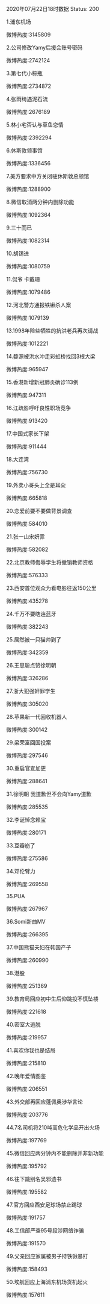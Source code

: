 2020年07月22日18时数据
Status: 200

1.浦东机场

微博热度:3145809

2.公司修改Yamy后援会账号密码

微博热度:2742124

3.第七代小棕瓶

微博热度:2734872

4.张雨绮遇泥石流

微博热度:2676189

5.林小宅否认与草鱼恋情

微博热度:2392294

6.休斯敦领事馆

微博热度:1336456

7.美方要求中方关闭驻休斯敦总领馆

微博热度:1288900

8.微信取消两分钟内删除功能

微博热度:1092364

9.三十而已

微博热度:1082314

10.胡锡进

微博热度:1080759

11.侃爷 卡戴珊

微博热度:1079486

12.河北警方通报铁锹杀人案

微博热度:1079139

13.1998年险些牺牲的抗洪老兵再次请战

微博热度:1012221

14.婺源被洪水冲走彩虹桥找回3根大梁

微博热度:965947

15.香港新增新冠肺炎确诊113例

微博热度:947311

16.江疏影呼吁良性职场竞争

微博热度:913420

17.中国式家长下架

微博热度:911444

18.大连湾

微博热度:756730

19.外卖小哥头上全是耳朵

微博热度:665818

20.恋爱前要不要做背景调查

微博热度:584010

21.张一山宋妍霏

微博热度:582082

22.北京教师侮辱学生将撤销教师资格

微博热度:576333

23.西安首位观众为看电影往返150公里

微博热度:435278

24.千万不要瞎连蓝牙

微博热度:382243

25.居然被一只猫帅到了

微博热度:342359

26.王思聪点赞徐明朝

微博热度:326286

27.浙大犯强奸罪学生

微博热度:305020

28.苹果新一代回收机器人

微博热度:300142

29.梁荣富回国投案

微博热度:297546

30.重启官宣加更

微博热度:288641

31.徐明朝 我道歉但不会向Yamy道歉

微博热度:285535

32.李诞悼念赖宝

微博热度:280171

33.豆瓣崩了

微博热度:275586

34.邓伦臂力

微博热度:269558

35.PUA

微博热度:267967

36.Somi新曲MV

微博热度:266395

37.中国熊猫夫妇在韩国产子

微博热度:260990

38.港股

微博热度:251369

39.教育局回应初中生后仰跳投不慎坠楼

微博热度:221618

40.密室大逃脱

微博热度:219957

41.喜欢你我也是结局

微博热度:215810

42.晚年爱情图鉴

微博热度:206551

43.外交部再回应蓬佩奥涉华言论

微博热度:203776

44.7名司机将210吨高危化学品开出火场

微博热度:197769

45.微信回应两分钟内不能删除并非新功能

微博热度:195792

46.往下跳别名吴邪遗书

微博热度:195582

47.官方回应西安足球场禁止踢球

微博热度:191757

48.工信部严查95号段涉网络诈骗

微博热度:191570

49.父亲回应家属被男子持铁锹暴打

微博热度:158493

50.埃航回应上海浦东机场货机起火

微博热度:157611

